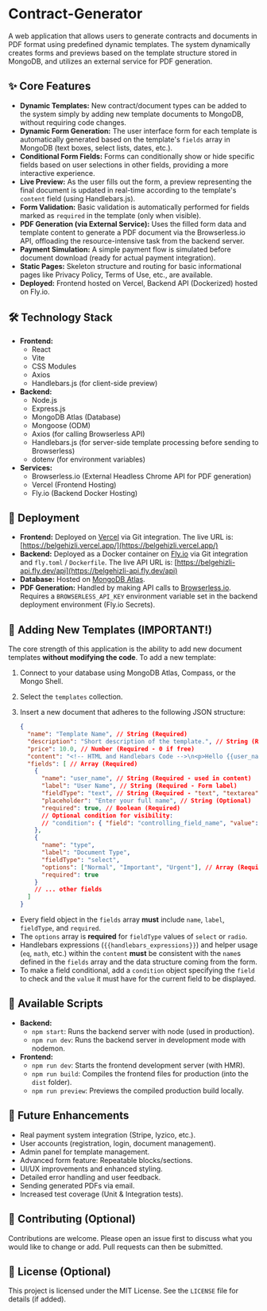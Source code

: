 # Contract-Generator

A web application that allows users to generate contracts and documents in PDF format using predefined dynamic templates. The system dynamically creates forms and previews based on the template structure stored in MongoDB, and utilizes an external service for PDF generation.

## ✨ Core Features

*   **Dynamic Templates:** New contract/document types can be added to the system simply by adding new template documents to MongoDB, without requiring code changes.
*   **Dynamic Form Generation:** The user interface form for each template is automatically generated based on the template's `fields` array in MongoDB (text boxes, select lists, dates, etc.).
*   **Conditional Form Fields:** Forms can conditionally show or hide specific fields based on user selections in other fields, providing a more interactive experience.
*   **Live Preview:** As the user fills out the form, a preview representing the final document is updated in real-time according to the template's `content` field (using Handlebars.js).
*   **Form Validation:** Basic validation is automatically performed for fields marked as `required` in the template (only when visible).
*   **PDF Generation (via External Service):** Uses the filled form data and template content to generate a PDF document via the Browserless.io API, offloading the resource-intensive task from the backend server.
*   **Payment Simulation:** A simple payment flow is simulated before document download (ready for actual payment integration).
*   **Static Pages:** Skeleton structure and routing for basic informational pages like Privacy Policy, Terms of Use, etc., are available.
*   **Deployed:** Frontend hosted on Vercel, Backend API (Dockerized) hosted on Fly.io.

## 🛠️ Technology Stack

*   **Frontend:**
    *   React
    *   Vite
    *   CSS Modules
    *   Axios
    *   Handlebars.js (for client-side preview)
*   **Backend:**
    *   Node.js
    *   Express.js
    *   MongoDB Atlas (Database)
    *   Mongoose (ODM)
    *   Axios (for calling Browserless API)
    *   Handlebars.js (for server-side template processing before sending to Browserless)
    *   dotenv (for environment variables)
*   **Services:**
    *   Browserless.io (External Headless Chrome API for PDF generation)
    *   Vercel (Frontend Hosting)
    *   Fly.io (Backend Docker Hosting)

## 🚀 Deployment

*   **Frontend:** Deployed on [Vercel](https://vercel.com/) via Git integration. The live URL is: [https://belgehizli.vercel.app/](https://belgehizli.vercel.app/)
*   **Backend:** Deployed as a Docker container on [Fly.io](https://fly.io/) via Git integration and `fly.toml` / `Dockerfile`. The live API URL is: [https://belgehizli-api.fly.dev/api](https://belgehizli-api.fly.dev/api)
*   **Database:** Hosted on [MongoDB Atlas](https://www.mongodb.com/cloud/atlas).
*   **PDF Generation:** Handled by making API calls to [Browserless.io](https://www.browserless.io/). Requires a `BROWSERLESS_API_KEY` environment variable set in the backend deployment environment (Fly.io Secrets).

## 📄 Adding New Templates (IMPORTANT!)

The core strength of this application is the ability to add new document templates **without modifying the code**. To add a new template:

1.  Connect to your database using MongoDB Atlas, Compass, or the Mongo Shell.
2.  Select the `templates` collection.
3.  Insert a new document that adheres to the following JSON structure:

    ```json
    {
      "name": "Template Name", // String (Required)
      "description": "Short description of the template.", // String (Required)
      "price": 10.0, // Number (Required - 0 if free)
      "content": "<!-- HTML and Handlebars Code -->\n<p>Hello {{user_name}},</p>\n{{#if (eq type 'Important')}}<b>This is an important document.</b>{{/if}}", // String (Required)
      "fields": [ // Array (Required)
        {
          "name": "user_name", // String (Required - used in content)
          "label": "User Name", // String (Required - Form label)
          "fieldType": "text", // String (Required - "text", "textarea", "number", "date", "select", "radio", "email", "checkbox")
          "placeholder": "Enter your full name", // String (Optional)
          "required": true, // Boolean (Required)
          // Optional condition for visibility:
          // "condition": { "field": "controlling_field_name", "value": "required_value_for_visibility" }
        },
        {
          "name": "type",
          "label": "Document Type",
          "fieldType": "select",
          "options": ["Normal", "Important", "Urgent"], // Array (Required for select/radio)
          "required": true
        }
        // ... other fields
      ]
    }
    ```

*   Every field object in the `fields` array **must** include `name`, `label`, `fieldType`, and `required`.
*   The `options` array is **required** for `fieldType` values of `select` or `radio`.
*   Handlebars expressions (`{{handlebars_expressions}}`) and helper usage (`eq`, `math`, etc.) within the `content` **must** be consistent with the `name`s defined in the `fields` array and the data structure coming from the form.
*   To make a field conditional, add a `condition` object specifying the `field` to check and the `value` it must have for the current field to be displayed.

## 📜 Available Scripts

*   **Backend:**
    *   `npm start`: Runs the backend server with node (used in production).
    *   `npm run dev`: Runs the backend server in development mode with nodemon.
*   **Frontend:**
    *   `npm run dev`: Starts the frontend development server (with HMR).
    *   `npm run build`: Compiles the frontend files for production (into the `dist` folder).
    *   `npm run preview`: Previews the compiled production build locally.

## 🔮 Future Enhancements

*   Real payment system integration (Stripe, Iyzico, etc.).
*   User accounts (registration, login, document management).
*   Admin panel for template management.
*   Advanced form feature: Repeatable blocks/sections.
*   UI/UX improvements and enhanced styling.
*   Detailed error handling and user feedback.
*   Sending generated PDFs via email.
*   Increased test coverage (Unit & Integration tests).

## 🤝 Contributing (Optional)

Contributions are welcome. Please open an issue first to discuss what you would like to change or add. Pull requests can then be submitted.

## 📄 License (Optional)

This project is licensed under the MIT License. See the `LICENSE` file for details (if added).